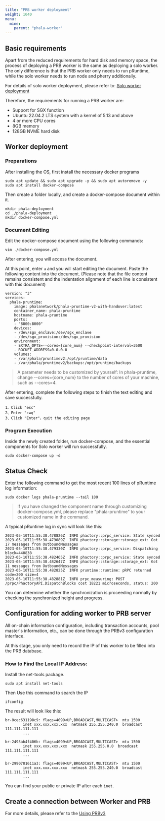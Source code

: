 ```yaml
---
title: "PRB worker deployment"
weight: 1040
menu:
  mine:
    parent: "phala-worker"
---
```


## Basic requirements

Apart from the reduced requirements for hard disk and memory space, the process of deploying a PRB worker is the same as deploying a solo worker. The only difference is that the PRB worker only needs to run pRuntime, while the solo worker needs to run node and pherry additionally. 

For details of solo worker deployment, please refer to: [Solo worker deployment](https://wiki.phala.network/en-us/mine/phala-worker/solo-worker-deployment/)

Therefore, the requirements for running a PRB worker are:

* Support for SGX function
* Ubuntu 22.04.2 LTS system with a kernel of 5.13 and above
* 4 or more CPU cores
* 8GB memory
* 128GB NVME hard disk

## Worker deployment

### Preparations

After installing the OS, first install the necessary docker programs
```
sudo apt update && sudo apt upgrade -y && sudo apt autoremove -y
sudo apt install docker-compose
```

Then create a folder locally, and create a docker-compose document within it.
```
mkdir phala-deployment
cd ./phala-deployment
mkdir docker-compose.yml
```

### Document Editing

Edit the docker-compose document using the following commands:
```
vim ./docker-compose.yml 
```

After entering, you will access the document.

At this point, enter `a` and you will start editing the document. Paste the following content into the document. (Please note that the file content remains consistent and the indentation alignment of each line is consistent with this document)

```
version: "3"
services:
  phala-pruntime:
    image: phalanetwork/phala-pruntime-v2-with-handover:latest
    container_name: phala-pruntime
    hostname: phala-pruntime
    ports:
    - "8000:8000"
    devices:
    - /dev/sgx_enclave:/dev/sgx_enclave
    - /dev/sgx_provision:/dev/sgx_provision
    environment:
    - EXTRA_OPTS=--cores={core_num} --checkpoint-interval=3600
    - ROCKET_ADDRESS=0.0.0.0
    volumes:
    - /var/phala/pruntimev2:/opt/pruntime/data
    - /var/phala/pruntimev2/backups:/opt/pruntime/backups

```

> A parameter needs to be customized by yourself:
> In phala-pruntime, change --cores={core_num} to the number of cores of your machine, such as --cores=4.

After entering, complete the following steps to finish the text editing and save successfully.
```
1、Click "esc"
2、Enter ":wq"
3、Click "Enter"，quit the editing page
```

### Program Execution

Inside the newly created folder, run docker-compose, and the essential components for Solo worker will run successfully.
```
sudo docker-compose up -d
```

## Status Check

Enter the following command to get the most recent 100 lines of pRuntime log information:
```
sudo docker logs phala-pruntime --tail 100
```
> If you have changed the component name through customizing docker-compose.yml, please replace "phala-pruntime" to your customized name in the command.

A typical pRuntime log in sync will look like this:
```
2023-05-10T11:55:38.478826Z  INFO phactory::prpc_service: State synced
2023-05-10T11:55:38.479089Z  INFO phactory::storage::storage_ext: Got 17 messages from OutboundMessages    
2023-05-10T11:55:38.479330Z  INFO phactory::prpc_service: Dispatching block=440838
2023-05-10T11:55:38.482465Z  INFO phactory::prpc_service: State synced
2023-05-10T11:55:38.482647Z  INFO phactory::storage::storage_ext: Got 11 messages from OutboundMessages    
2023-05-10T11:55:38.482825Z  INFO pruntime::runtime: pRPC returned code=200 size=4
2023-05-10T11:55:38.482881Z  INFO prpc_measuring: POST /prpc/PhactoryAPI.DispatchBlocks cost 18221 microseconds, status: 200   
```

You can determine whether the synchronization is proceeding normally by checking the synchronized height and progress.

## Configuration for adding worker to PRB server

All on-chain information configuration, including transaction accounts, pool master's information, etc., can be done through the PRBv3 configuration interface. 

At this stage, you only need to record the IP of this worker to be filled into the PRB database.

### How to Find the Local IP Address:

Install the net-tools package.
```
sudo apt install net-tools
```

Then Use this command to search the IP
```
ifconfig
```

The result will look like this:
```
br-0cec631198c9: flags=4099<UP,BROADCAST,MULTICAST>  mtu 1500
        inet xxx.xxx.xxx.xxx  netmask 255.255.240.0  broadcast 111.111.111.111
        ...

br-2493ab4f406b: flags=4099<UP,BROADCAST,MULTICAST>  mtu 1500
        inet xxx.xxx.xxx.xxx  netmask 255.255.0.0  broadcast 111.111.111.111
        ...

br-2990701611a3: flags=4099<UP,BROADCAST,MULTICAST>  mtu 1500
        inet xxx.xxx.xxx.xxx  netmask 255.255.240.0  broadcast 111.111.111.111
        ...
```

You can find your public or private IP after each `inet`.

## Create a connection between Worker and PRB

For more details, please refer to the [Using PRBv3](https://wiki.phala.network/en-us/mine/phala-worker/using-prbv3/)
